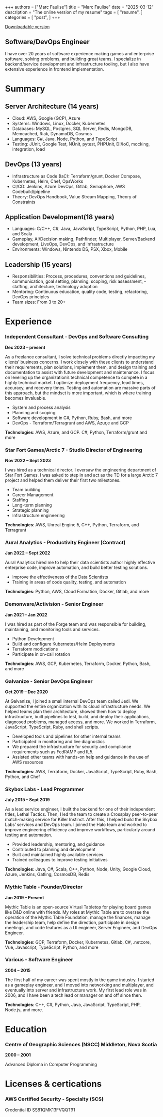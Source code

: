 +++
authors = ["Marc Faulise"]
title = "Marc Faulise"
date = "2025-03-12"
description = "The online version of my resume"
tags = [
    "resume",
]
categories = [
    "post",
]
+++

[Downloadable version](/consulting/docs/resume.pdf)

## Software/DevOps Engineer

I have over 20 years of software experience making games and enterprise software, solving
problems, and building great teams. I specialize in backend/service development and 
infrastructure tooling, but I also have extensive experience in frontend implementation.

# Summary
## Server Architecture (14 years)
- Cloud: AWS, Google (GCP), Azure
- Systems: Windows, Linux, Docker, Kubernetes
- Databases: MySQL, Postgres, SQL Server, Redis, MongoDB, Memcached, Riak, DynamoDB, Cosmos
- Languages: C#, Java, Node, Python, and TypeScript
- Testing: JUnit, Google Test, NUnit, pytest, PHPUnit, DI/IoC, mocking, integration, load
## DevOps (13 years)
- Infrastructure as Code (IaC): Terraform/grunt, Docker Compose, Kubernetes, Helm, Chef, OpsWorks
- CI/CD: Jenkins, Azure DevOps, Gitlab, Semaphore, AWS Codebuild/pipeline
- Theory: DevOps Handbook, Value Stream Mapping, Theory of Constraints
## Application Development(18 years)
- Languages: C/C++, C#, Java, JavaScript, TypeScript, Python, PHP, Lua, and Scala
- Gameplay, AI/Decision making, Pathfinder, Multiplayer, Server/Backend development, LiveOps, DevOps, and Infrastructure
- Environments: Windows, Nintendo DS, PSX, Xbox, Mobile
## Leadership (15 years)
- Responsibilities: Process, procedures, conventions and guidelines, communication, goal setting, planning, scoping, risk assessment, - staffing, architecture, technology adoption
- Mentoring: Continuous education, quality code, testing, refactoring, DevOps principles
- Team sizes: From 3 to 20+

# Experience
### Independent Consultant - DevOps and Software Consulting

**Dec 2023 – present**

As a freelance consultant, I solve technical problems directly impacting my clients’ business concerns. I work closely with these clients to understand their requirements, plan solutions, implement them, and design training and documentation to assist with future development and maintenance. I focus on leveling up the organization’s technical competence to compete in a highly technical market. I optimize deployment frequency, lead times, accuracy, and recovery times. Testing and automation are massive parts of this approach, but the mindset is more important, which is where training becomes invaluable.
- System and process analysis
- Planning and scoping
- Software development in C#, Python, Ruby, Bash, and more
- DevOps - Terraform/Terragrunt and AWS, Azur,e and GCP

**Technologies**: AWS, Azure, and GCP. C#, Python, Terraform/grunt and more

### Star Fort Games/Arctic 7 - Studio Director of Engineering

**Nov 2022 – Sept 2023**

I was hired as a technical director. I oversaw the engineering department of Star Fort Games. I was asked to step in and act as the TD for a large Arctic 7 project and helped them deliver their first two milestones.
- Team building
- Career Management
- Staffing
- Long-term planning
- Strategic planning
- Infrastructure engineering

**Technologies**: AWS, Unreal Engine 5, C++, Python, Terraform, and Terragrunt


### Aural Analytics - Productivity Engineer (Contract)

**Jan 2022 – Sept 2022**

Aural Analytics hired me to help their data scientists author highly effective enterprise code,
improve automation, and build better testing solutions.
- Improve the effectiveness of the Data Scientists
- Training in areas of code quality, testing, and automation

**Technologies**: Python, AWS, Cloud Formation, Docker, Gitlab, and more

### Demonware/Activision - Senior Engineer

**Jan 2021 – Jan 2022**

I was hired as part of the Forge team and was responsible for building, maintaining, and
monitoring tools and services.
- Python Development
- Build and configure Kubernetes/Helm Deployments
- Terraform modications
- Participate in on-call rotation

**Technologies**: AWS, GCP, Kubernetes, Terraform, Docker, Python, Bash, and more

### Galvanize - Senior DevOps Engineer

**Oct 2019 – Dec 2020**

At Galvanize, I joined a small internal DevOps team called Jedi. We supported the entire organization with its cloud infrastructure needs. We helped teams plan their architecture, showed them how to deploy infrastructure, built pipelines to test, build, and deploy their applications, diagnosed problems, managed access, and more. We worked in Terraform, JavaScript, TypeScript, Ruby, and shell scripts. 
- Developed tools and pipelines for other internal teams
- Participated in monitoring and live diagnostics
- We prepared the infrastructure for security and compliance requirements such as FedRAMP and IL5.
- Assisted other teams with hands-on help and guidance in the use of AWS resources

**Technologies**: AWS, Terraform, Docker, JavaScript, TypeScript, Ruby, Bash, Python, and Chef


### Skybox Labs - Lead Programmer

**July 2015 – Sept 2019**

As a lead service engineer, I built the backend for one of their independent titles, Lethal Tactics. Then, I led the team to create a Crossplay peer-to-peer match-making service for Killer Instinct. After this, I helped build the Skybox Labs’ services and DevOps team. I joined the Halo team and worked to improve engineering efficiency and improve workflows, particularly around testing and automation.
- Provided leadership, mentoring, and guidance
- Contributed to planning and development
- Built and maintained highly available services
- Trained colleagues to improve testing initiatives

**Technologies**: Java, C#, Scala, C++, Python, Node, Unity, Google Cloud, Azure, Jenkins, Gatling, CosmosDB, Redis


### Mythic Table - Founder/Director

**Jan 2019 – Present**

Mythic Table is an open-source Virtual Tabletop for playing board games like D&D online with friends.
My roles at Mythic Table are to oversee the operation of the Mythic Table Foundation, manage the finances, manage the leadership team, help define the direction, participate in design meetings, and code features as a UI engineer, Server Engineer, and DevOps Engineer.

**Technologies**: GCP, Terraform, Docker, Kubernetes, Gitlab, C#, .netcore, Vue, Javascript, TypeScript, Python, and more


### Various - Software Engineer

**2004 – 2015**

The first half of my career was spent mostly in the game industry. I started as a gameplay engineer, and I moved into networking and multiplayer, and eventually into server and infrastructure work. My first lead role was in 2006, and I have been a tech lead or manager on and off since then.

**Technologies**: C++, C#, Python, Java, JavaScript, TypeScript, PHP, Node.js, and more.

# Education

### Centre of Geographic Sciences (NSCC) Middleton, Nova Scotia
**2000 – 2001**

Advanced Diploma in Computer Programming

# Licenses & certications
### AWS Certified Security - Specialty (SCS)
Credential ID SS81QMK13FVQQT91
